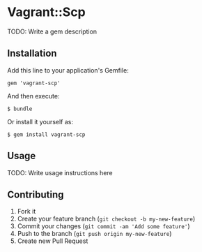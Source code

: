 # Vagrant::Scp

TODO: Write a gem description

## Installation

Add this line to your application's Gemfile:

    gem 'vagrant-scp'

And then execute:

    $ bundle

Or install it yourself as:

    $ gem install vagrant-scp

## Usage

TODO: Write usage instructions here

## Contributing

1. Fork it
2. Create your feature branch (`git checkout -b my-new-feature`)
3. Commit your changes (`git commit -am 'Add some feature'`)
4. Push to the branch (`git push origin my-new-feature`)
5. Create new Pull Request
